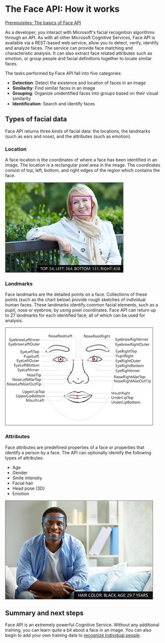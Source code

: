 # The Face API: How it works

[Prerequisites: The basics of Face API](../3-face-api.md)

As a developer, you interact with Microsoft's facial recognition algorithms through an API. As with all other Microsoft Cognitive Services, Face API is available via a REST-based web service, allow you to detect, verify, identify and analyze faces. The service can provide face matching and characteristic analysis. It can also extract face related attributes such as emotion, or group people and facial definitions together to locate similar faces.

The tasks performed by Face API fall into five categories:

- **Detection**: Detect the existence and location of faces in an image
- **Similarity**: Find similar faces in an image
- **Grouping**: Organize unidentified faces into groups based on their visual similarity
- **Identification**: Search and identify faces

## Types of facial data

Face API returns three kinds of facial data: the locations, the landmarks (such as ears and nose), and the attributes (such as emotion).

### Location

A face location is the coordinates of where a face has been identified in an image. The location is a rectangular pixel area in the image. The coordinates consist of top, left, bottom, and right edges of the region which contains the face.

![A woman sitting on a bench, her face bounded by a purple box](../images/face_location.png)

### Landmarks

Face landmarks are the detailed points on a face. Collections of these points (such as the chart below) provide rough sketches of individual human faces. These landmarks identify common facial elements, such as a pupil, nose or eyebrow, by using pixel coordinates. Face API can return up to 27 landmarks for each identified face, all of which can be used for analysis.

![Diagram of a face identifying the location of all landmarks, such as lips and eyes](../images/face_landmarks.png)

### Attributes

Face attributes are predefined properties of a face or properties that identify a person by a face. The API can optionally identify the following types of attributes:

- Age
- Gender
- Smile intensity
- Facial hair
- Head pose (3D)
- Emotion

![A man sitting on a couch, his face bounded by a blue box](../images/face_attributes.png)

## Summary and next steps

Face API is an extremely powerful Cognitive Service. Without any additional training, you can learn quite a bit about a face in an image. You can also begin to add your own training data to [recognize individual people](./facial-recognition.md).
